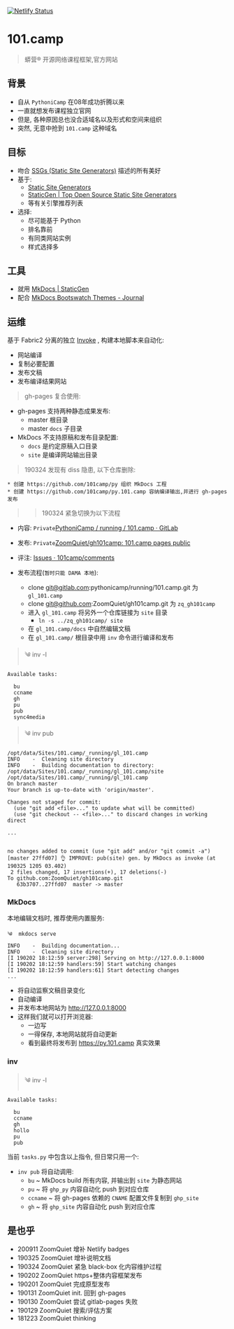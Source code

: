 [![Netlify Status](https://api.netlify.com/api/v1/badges/e02b4528-3571-4d04-b6cc-978e57d07240/deploy-status)](https://app.netlify.com/sites/101-camp/deploys)

# 101.camp
> 蟒营® 开源网络课程框架,官方网站

## 背景

- 自从 `PythoniCamp` 在08年成功折腾以来
- 一直就想发布课程独立官网
- 但是, 各种原因总也没合适域名以及形式和空间来组织
- 突然, 无意中抢到 `101.camp` 这种域名

## 目标

- 吻合 [SSGs (Static Site Generators)](https://about.gitlab.com/2016/06/10/ssg-overview-gitlab-pages-part-2/) 描述的所有美好
- 基于:　
    + [Static Site Generators](https://staticsitegenerators.net/)
    + [StaticGen \| Top Open Source Static Site Generators](https://www.staticgen.com/)
    + 等有关引擎推荐列表
- 选择:
    + 尽可能基于 Python
    + 排名靠前
    + 有同类网站实例
    + 样式选择多

## 工具

- 就用 [MkDocs \| StaticGen](https://www.staticgen.com/mkdocs)
- 配合 [MkDocs Bootswatch Themes - Journal](https://mkdocs.github.io/mkdocs-bootswatch/#journal)

## 运维

基于 Fabric2 分离的独立 [Invoke](http://docs.pyinvoke.org/en/1.2/index.html) ,
构建本地脚本来自动化:

- 网站编译
- 复制必要配置
- 发布文稿
- 发布编译结果网站

> gh-pages 复合使用:

- gh-pages 支持两种静态成果发布:
    + master 根目录
    + master `docs` 子目录
- MkDocs 不支持原稿和发布目录配置:
    + `docs` 是约定原稿入口目录
    + `site` 是编译网站输出目录

> 190324 发现有 diss 隐患, 以下仓库删除:

    * 创建 https://github.com/101camp/py 组织 MkDocs 工程
    * 创建 https://github.com/101camp/py.101.camp 容纳编译输出,并进行 gh-pages 发布

>> 190324 紧急切换为以下流程

- 内容: `Private`[PythoniCamp / running / 101.camp · GitLab](https://gitlab.com/pythonicamp/running/101.camp)
- 发布: `Private`[ZoomQuiet/gh101camp: 101.camp pages public](https://github.com/ZoomQuiet/gh101camp)
- 评注: [Issues · 101camp/comments](https://github.com/101camp/comments/issues)

- 发布流程(`暂时只能 DAMA 本地`): 
    + clone git@gitlab.com:pythonicamp/running/101.camp.git 为 `gl_101.camp`
    + clone git@github.com:ZoomQuiet/gh101camp.git 为 `zq_gh101camp`
    + 进入 `gl_101.camp` 将另外一个仓库链接为 `site` 目录
        * `ln -s ../zq_gh101camp/ site`
    + 在 `gl_101.camp/docs` 中自然编辑文稿
    + 在 `gl_101.camp/` 根目录中用 `inv` 命令进行编译和发布


> ༄  inv -l

    Available tasks:

      bu
      ccname
      gh
      pu
      pub
      sync4media

> ༄  inv pub

    /opt/data/Sites/101.camp/_running/gl_101.camp
    INFO    -  Cleaning site directory
    INFO    -  Building documentation to directory: /opt/data/Sites/101.camp/_running/gl_101.camp/site
    /opt/data/Sites/101.camp/_running/gl_101.camp
    On branch master
    Your branch is up-to-date with 'origin/master'.

    Changes not staged for commit:
      (use "git add <file>..." to update what will be committed)
      (use "git checkout -- <file>..." to discard changes in working direct

    ...


    no changes added to commit (use "git add" and/or "git commit -a")
    [master 27ffd07] 👌 IMPROVE: pub(site) gen. by MkDocs as invoke (at 190325 1205 03.402)
     2 files changed, 17 insertions(+), 17 deletions(-)
    To github.com:ZoomQuiet/gh101camp.git
       63b3707..27ffd07  master -> master



### MkDocs

本地编辑文档时, 推荐使用内置服务:
 
    ༄  mkdocs serve
    INFO    -  Building documentation...
    INFO    -  Cleaning site directory
    [I 190202 18:12:59 server:298] Serving on http://127.0.0.1:8000
    [I 190202 18:12:59 handlers:59] Start watching changes
    [I 190202 18:12:59 handlers:61] Start detecting changes
    ...

- 将自动监察文稿目录变化
- 自动编译
- 并发布本地网站为 http://127.0.0.1:8000
- 这样我们就可以打开浏览器:
    + 一边写
    + 一得保存, 本地网站就将自动更新
    + 看到最终将发布到 https://py.101.camp 真实效果


### inv

> ༄  inv -l
 
    Available tasks:

      bu
      ccname
      gh
      hollo
      pu
      pub

当前 `tasks.py` 中包含以上指令, 但日常只用一个:

- `inv pub` 将自动调用:
    + `bu` ~ MkDocs build 所有内容, 并输出到 `site` 为静态网站
    + `pu` ~ 将 `ghp_py` 内容自动化 push 到对应仓库
    + `ccname` ~ 将 gh-pages 依赖的 `CNAME` 配置文件复制到 `ghp_site`
    + `gh` ~ 将 `ghp_site` 内容自动化 push 到对应仓库



## 是也乎

- 200911 ZoomQuiet 增补 Netlify badges 
- 190325 ZoomQuiet 增补说明文档
- 190324 ZoomQuiet 紧急 black-box 化内容维护过程
- 190202 ZoomQuiet https+整体内容框架发布
- 190201 ZoomQuiet 完成原型发布
- 190131 ZoomQuiet init. 回到 gh-pages
- 190130 ZoomQuiet 尝试 gitlab-pages 失败
- 190129 ZoomQuiet 搜索/评估方案
- 181223 ZoomQuiet thinking


